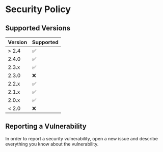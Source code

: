 # Security Policy

## Supported Versions

| Version | Supported          |
| ------- | ------------------ |
| > 2.4   | :white_check_mark: |
| 2.4.0   | :white_check_mark: |
| 2.3.x   | :white_check_mark: |
| 2.3.0   | :x: |
| 2.2.x   | :white_check_mark: |
| 2.1.x   | :white_check_mark: |
| 2.0.x   | :white_check_mark: |
| < 2.0   | :x:                |

## Reporting a Vulnerability

In order to report a security vulnerability, open a new issue and describe everything you know about the vulnerability.
